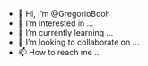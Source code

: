 - 👋 Hi, I’m @GregorioBooh
- 👀 I’m interested in ...
- 🌱 I’m currently learning ...
- 💞️ I’m looking to collaborate on ...
- 📫 How to reach me ...

<!---
GregorioBooh/GregorioBooh is a ✨ special ✨ repository because its `README.md` (this file) appears on your GitHub profile.
You can click the Preview link to take a look at your changes.
--->
